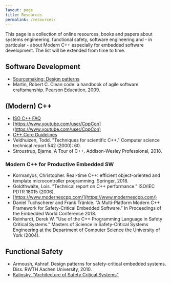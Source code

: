 ```yaml
---
layout: page
title: Resources
permalink: /resources/
---
```


This page is a collection of online resources, books and papers about systems engineering, functional safety, software engineering and - in particular - about Modern C++ especially for embedded software development. The list will be extended from time to time.

## Software Development

* [Sourcemaking: Design patterns](https://sourcemaking.com/)
* Martin, Robert C. Clean code: a handbook of agile software craftsmanship. Pearson Education, 2009.

## (Modern) C++

* [ISO C++ FAQ](https://isocpp.org/faq)
* [https://www.youtube.com/user/CppCon](https://www.youtube.com/user/CppCon)
* [C++ Core Guidelines](http://isocpp.github.io/CppCoreGuidelines/CppCoreGuidelines)
* Veldhuizen, Todd. "Techniques for scientific C++." Computer science technical report 542 (2000): 60.
* Stroustrup, Bjarne. A Tour of C++. Addison-Wesley Professional, 2018.

### Modern C++ for Productive Embedded SW

* Kormanyos, Christopher. Real-time C++: efficient object-oriented and template microcontroller programming. Springer, 2018.
* Goldthwaite, Lois. "Technical report on C++ performance." ISO/IEC PDTR 18015 (2006).
* [https://www.modernescpp.com/](https://www.modernescpp.com/)
* Daniel Tuchscherer and Frank Tränkle. “A Multi-Platform Modern C++ Framework for Safety-Critical Embedded Software.” In Proceedings of the Embedded World Conference 2018.
* Reinhardt, Derek W. "Use of the C++ Programming Language in Safety Critical Systems." Masters of Science in Safety-Critical Systems Engineering at the Department of Computer Science the University of York (2004).

## Functional Safety

* Armoush, Ashraf. Design patterns for safety-critical embedded systems. Diss. RWTH Aachen University, 2010.
* [Kalinsky. "Architecture of Safety Critical Systems"](http://www.kalinskyassociates.com/Wpaper8.html)
